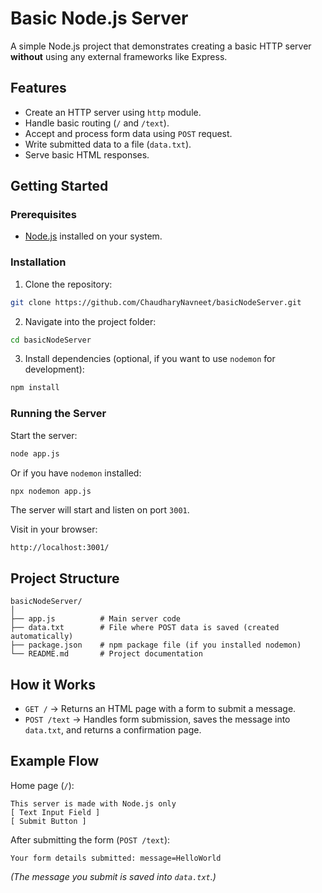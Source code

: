 # Basic Node.js Server

A simple Node.js project that demonstrates creating a basic HTTP server **without** using any external frameworks like Express.

## Features

- Create an HTTP server using `http` module.
- Handle basic routing (`/` and `/text`).
- Accept and process form data using `POST` request.
- Write submitted data to a file (`data.txt`).
- Serve basic HTML responses.

## Getting Started

### Prerequisites

- [Node.js](https://nodejs.org/) installed on your system.

### Installation

1. Clone the repository:

```bash
git clone https://github.com/ChaudharyNavneet/basicNodeServer.git
```

2. Navigate into the project folder:

```bash
cd basicNodeServer
```

3. Install dependencies (optional, if you want to use `nodemon` for development):

```bash
npm install
```

### Running the Server

Start the server:

```bash
node app.js
```

Or if you have `nodemon` installed:

```bash
npx nodemon app.js
```

The server will start and listen on port `3001`.

Visit in your browser:

```
http://localhost:3001/
```

## Project Structure

```
basicNodeServer/
│
├── app.js          # Main server code
├── data.txt        # File where POST data is saved (created automatically)
├── package.json    # npm package file (if you installed nodemon)
└── README.md       # Project documentation
```

## How it Works

- `GET /` → Returns an HTML page with a form to submit a message.
- `POST /text` → Handles form submission, saves the message into `data.txt`, and returns a confirmation page.

## Example Flow

Home page (`/`):

```
This server is made with Node.js only
[ Text Input Field ]
[ Submit Button ]
```

After submitting the form (`POST /text`):

```
Your form details submitted: message=HelloWorld
```

_(The message you submit is saved into `data.txt`.)_

